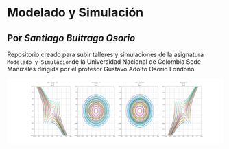 # Modelado y Simulación

## Por _Santiago Buitrago Osorio_

Repositorio creado para subir talleres y simulaciones de la asignatura `Modelado y Simulación`de la Universidad Nacional de Colombia Sede Manizales dirigida por el profesor Gustavo Adolfo Osorio Londoño.

![ex](/Data/MyS.png)

